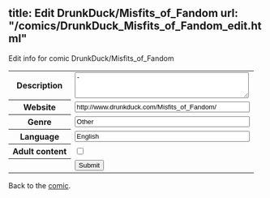 title: Edit DrunkDuck/Misfits_of_Fandom
url: "/comics/DrunkDuck_Misfits_of_Fandom_edit.html"
---
Edit info for comic DrunkDuck/Misfits_of_Fandom

<form name="comic" action="http://gaepostmail.appspot.com/comic/" method="post">
<table class="comicinfo">
<tr>
<th>Description</th><td><textarea name="description" cols="40" rows="3">-</textarea></td>
</tr>
<tr>
<th>Website</th><td><input type="text" name="url" value="http://www.drunkduck.com/Misfits_of_Fandom/" size="40"/></td>
</tr>
<tr>
<th>Genre</th><td><input type="text" name="genre" value="Other" size="40"/></td>
</tr>
<tr>
<th>Language</th><td><input type="text" name="language" value="English" size="40"/></td>
</tr>
<tr>
<th>Adult content</th><td><input type="checkbox" name="adult" value="adult" /></td>
</tr>
<tr>
<th></th><td>
<input type="hidden" name="comic" value="DrunkDuck_Misfits_of_Fandom" />
<input type="submit" name="submit" value="Submit" />
</td>
</tr>
</table>
</form>

Back to the [comic](DrunkDuck_Misfits_of_Fandom.html).
